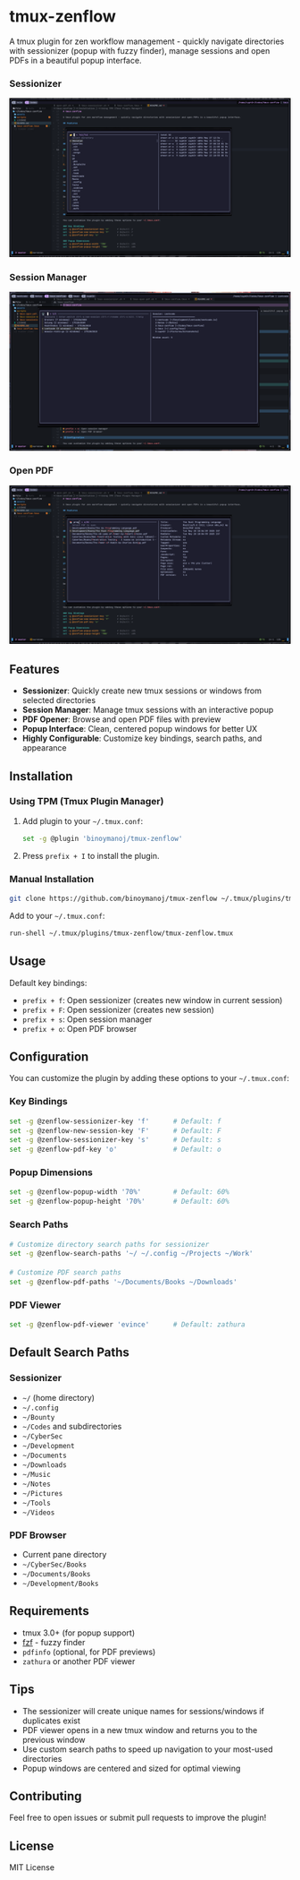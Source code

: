 # tmux-zenflow

A tmux plugin for zen workflow management - quickly navigate directories with sessionizer (popup with fuzzy finder), manage sessions and open PDFs in a beautiful popup interface.

### Sessionizer
![Location Browsing](./assets/tmux-sessionizer.png)

### Session Manager
![Session Manager](./assets/session-manager.png)

### Open PDF
![PDF Browsing](./assets/open-pdf.png)


## Features

- **Sessionizer**: Quickly create new tmux sessions or windows from selected directories
- **Session Manager**: Manage tmux sessions with an interactive popup
- **PDF Opener**: Browse and open PDF files with preview
- **Popup Interface**: Clean, centered popup windows for better UX
- **Highly Configurable**: Customize key bindings, search paths, and appearance

## Installation

### Using TPM (Tmux Plugin Manager)

1. Add plugin to your `~/.tmux.conf`:
   ```bash
   set -g @plugin 'binoymanoj/tmux-zenflow'
   ```

2. Press `prefix + I` to install the plugin.

### Manual Installation

```bash
git clone https://github.com/binoymanoj/tmux-zenflow ~/.tmux/plugins/tmux-zenflow
```

Add to your `~/.tmux.conf`:
```bash
run-shell ~/.tmux/plugins/tmux-zenflow/tmux-zenflow.tmux
```

## Usage

Default key bindings:

- `prefix + f`: Open sessionizer (creates new window in current session)
- `prefix + F`: Open sessionizer (creates new session)  
- `prefix + s`: Open session manager   
- `prefix + o`: Open PDF browser

## Configuration

You can customize the plugin by adding these options to your `~/.tmux.conf`:

### Key Bindings
```bash
set -g @zenflow-sessionizer-key 'f'      # Default: f
set -g @zenflow-new-session-key 'F'      # Default: F  
set -g @zenflow-sessionizer-key 's'      # Default: s
set -g @zenflow-pdf-key 'o'              # Default: o
```

### Popup Dimensions
```bash
set -g @zenflow-popup-width '70%'        # Default: 60%
set -g @zenflow-popup-height '70%'       # Default: 60%
```

### Search Paths
```bash
# Customize directory search paths for sessionizer
set -g @zenflow-search-paths '~/ ~/.config ~/Projects ~/Work'

# Customize PDF search paths  
set -g @zenflow-pdf-paths '~/Documents/Books ~/Downloads'
```

### PDF Viewer
```bash
set -g @zenflow-pdf-viewer 'evince'      # Default: zathura
```

## Default Search Paths

### Sessionizer
- `~/` (home directory)
- `~/.config`
- `~/Bounty`
- `~/Codes` and subdirectories
- `~/CyberSec`
- `~/Development`
- `~/Documents`
- `~/Downloads`
- `~/Music`
- `~/Notes`
- `~/Pictures`
- `~/Tools`
- `~/Videos`

### PDF Browser
- Current pane directory
- `~/CyberSec/Books`
- `~/Documents/Books`  
- `~/Development/Books`

## Requirements

- tmux 3.0+ (for popup support)
- [fzf](https://github.com/junegunn/fzf) - fuzzy finder
- `pdfinfo` (optional, for PDF previews)
- `zathura` or another PDF viewer

## Tips

- The sessionizer will create unique names for sessions/windows if duplicates exist
- PDF viewer opens in a new tmux window and returns you to the previous window
- Use custom search paths to speed up navigation to your most-used directories
- Popup windows are centered and sized for optimal viewing

## Contributing

Feel free to open issues or submit pull requests to improve the plugin!

## License

MIT License
